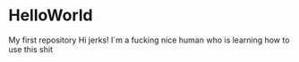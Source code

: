 # HelloWorld
My first repository
Hi jerks! I´m a fucking nice human who is learning how to use this shit
